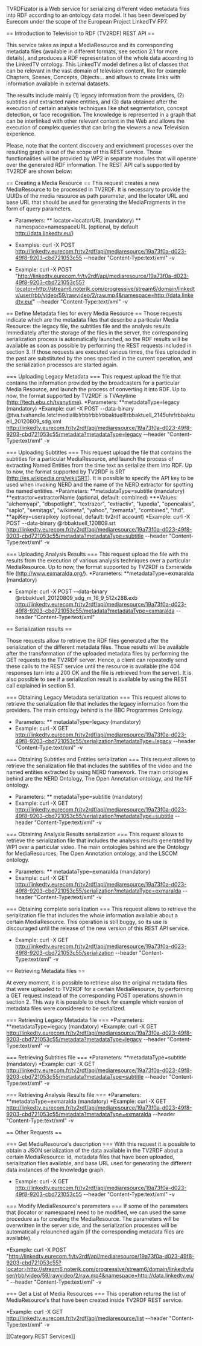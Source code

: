 TVRDFizator is a Web service for serializing different video metadata files into RDF according to an ontology data model. It has been developed by Eurecom under the scope of the European Project LinkedTV FP7.

== Introduction to Television to RDF (TV2RDF) REST API ==

This service takes as input a MediaResource and its corresponding metadata files (available in different formats, see section 2.1 for more details), and produces a RDF representation of the whole data according to the LinkedTV ontology. This LinkedTV model defines a list of classes that can be relevant in the vast domain of television content, like for example Chapters, Scenes, Concepts, Objects... and allows to create links with information available in external datasets.

The results include mainly (1) legacy information from the providers, (2) subtitles and extracted name entities, and (3) data obtained after the execution of certain analysis techniques like shot segmentation, concept detection, or face recognition. The knowledge is represented in a graph that can be interlinked with other relevant content in the Web and allows the execution of complex queries that can bring the viewers a new Television experience.

Please, note that the content discovery and enrichment processes over the resulting graph is out of the scope of this REST service. Those functionalities will be provided by WP2 in separate modules that will operate over the generated RDF information. The REST API calls supported by TV2RDF are shown below:

== Creating a Media Resource == 
This request creates a new MediaResource to be processed in TV2RDF. It is necessary to provide the UUIDs of the media resource as path parameter, and the locator URL and base URL that should be used for generating the MediaFragments in the form of query parameters.

* Parameters:
** locator=locatorURL (mandatory)
** namespace=namespaceURL (optional, by default http://data.linkedtv.eu/)

* Examples:
curl -X POST http://linkedtv.eurecom.fr/tv2rdf/api/mediaresource/19a73f0a-d023-49f8-9203-cbd721053c55 --header "Content-Type:text/xml" -v

* Example:
curl -X POST "http://linkedtv.eurecom.fr/tv2rdf/api/mediaresource/19a73f0a-d023-49f8-9203-cbd721053c55?locator=http://stream6.noterik.com/progressive/stream6/domain/linkedtv/user/rbb/video/59/rawvideo/2/raw.mp4&namespace=http://data.linkedtv.eu/" --header "Content-Type:text/xml" -v

== Define Metadata files for every Media Resource == 
Those requests indicate which are the metadata files that describe a particular Media Resource: the legacy file, the subtitles file and the analysis results.
Immediately after the storage of the files in the server, the corresponding serialization process is automatically launched, so the RDF results will be available as soon as possible by performing the REST requests included in section 3. If those requests are executed various times, the files uploaded in the past are substituted by the ones specified in the current operation, and the serialization processes are started again.

=== Uploading Legacy Metadata === 
This request upload the file that contains the information provided by the broadcasters for a particular Media Resource, and launch the process of converting it into RDF.
Up to now, the format supported by TV2RDF is TVAnytime (http://tech.ebu.ch/tvanytime).
*Parameters:
**metadataType=legacy (mandatory)
*Example:
curl -X POST --data-binary @tva.tvahandle.\!etc\!medialib\!rbb\!rbb\!rbbaktuell\!rbbaktuell_2145uhr\!rbbaktuell_20120809_sdg.xml  http://linkedtv.eurecom.fr/tv2rdf/api/mediaresource/19a73f0a-d023-49f8-9203-cbd721053c55/metadata?metadataType=legacy --header "Content-Type:text/xml" -v

=== Uploading Subtitles === 
This request upload the file that contains the subtitles for a particular MediaResource,  and launch the process of extracting Named Entities from the time text an serialize them into RDF.
Up to now, the format supported by TV2RDF is SRT (http://es.wikipedia.org/wiki/SRT). It is possible to specify the API key to be used when invoking NERD and the name of the NERD extractor for spotting the named entities. 
*Parameters:
**metadataType=subtitle  (mandatory)
**extractor=extractorName  (optional, default: combined)
***Values: "alchemyapi", "dbspotlight", "textrazor", "extractiv", "lupedia", "opencalais", "saplo", "semitags", "wikimeta", "yahoo", "zemanta", "combined", "thd".
**apiKey=userapikey  (optional, default: tv2rdf account)
*Example:
curl -X POST --data-binary @rbbaktuell_120809.srt  http://linkedtv.eurecom.fr/tv2rdf/api/mediaresource/19a73f0a-d023-49f8-9203-cbd721053c55/metadata?metadataType=subtitle --header "Content-Type:text/xml" -v

=== Uploading Analysis Results === 
This request upload the file with the results from the execution of various analysis techniques over a particular MediaResource. 
Up to now, the format supported by TV2RDF is Exmeralda file (http://www.exmaralda.org/).
*Parameters:
**metadataType=exmaralda (mandatory)
* Example:
curl -X POST --data-binary @rbbaktuell_20120809_sdg_m_16_9_512x288.exb  http://linkedtv.eurecom.fr/tv2rdf/api/mediaresource/19a73f0a-d023-49f8-9203-cbd721053c55/metadata?metadataType=exmaralda --header "Content-Type:text/xml"

== Serialization results ==

Those requests allow to retrieve the RDF files generated after the serialization of the different metadata files. Those results will be available after the transformation of the uploaded metadata files by performing the GET requests to the TV2RDF server. Hence, a client can repeatedly send these calls to the REST service until the resource is available (the 404 responses turn into a  200 OK and the file is retrieved from the server). It is also possible to see if a serialization result is available by using the REST call explained in section 5.1.

=== Obtaining Legacy Metadata serialization === 
This request allows to retrieve the serialization file that includes the legacy information from the providers. The main ontology behind is the BBC Programmes Ontology.
* Parameters:
** metadataType=legacy (mandatory)
* Example:
curl -X GET http://linkedtv.eurecom.fr/tv2rdf/api/mediaresource/19a73f0a-d023-49f8-9203-cbd721053c55/serialization?metadataType=legacy --header "Content-Type:text/xml" -v

=== Obtaining Subtitles and Entities serialization === 
This request allows to retrieve the serialization file that includes the subtitles of the video and the named entities extracted by using NERD framework. The main ontologies behind are the NERD Ontology, The Open Annotation ontology, and the NIF ontology.
* Parameters:
** metadataType=subtitle (mandatory)
* Example:
curl -X GET http://linkedtv.eurecom.fr/tv2rdf/api/mediaresource/19a73f0a-d023-49f8-9203-cbd721053c55/serialization?metadataType=subtitle --header "Content-Type:text/xml" -v

=== Obtaining Analysis Results serialization === 
This request allows to retrieve the serialization file that includes the analysis results generated by WP1 over a particular video. The main ontologies behind are the Ontology for MediaResources, The Open Annotation ontology, and the LSCOM ontology.
* Parameters:
** metadataType=exmaralda (mandatory)
* Example:
curl -X GET http://linkedtv.eurecom.fr/tv2rdf/api/mediaresource/19a73f0a-d023-49f8-9203-cbd721053c55/serialization?metadataType=exmaralda --header "Content-Type:text/xml" -v

=== Obtaining complete serialization === 
This request allows to retrieve the serialization file that includes the whole information available about a certain MediaResource. This operation is still buggy, so its use is discouraged until the release of the new version of this REST API service. 
* Example:
curl -X GET http://linkedtv.eurecom.fr/tv2rdf/api/mediaresource/19a73f0a-d023-49f8-9203-cbd721053c55/serialization --header "Content-Type:text/xml" -v

== Retrieving Metadata files ==

At every moment, it is possible to retrieve also the original metadata files that were uploaded to TV2RDF for a certain MediaResource, by performing a GET request instead of the corresponding POST operations shown in section 2. This way it is possible to check for example which version of metadata files were considered to be serialized. 

=== Retrieving Legacy Metadata file === 
*Parameters:
**metadataType=legacy (mandatory)
*Example:
curl -X GET  http://linkedtv.eurecom.fr/tv2rdf/api/mediaresource/19a73f0a-d023-49f8-9203-cbd721053c55/metadata?metadataType=legacy --header "Content-Type:text/xml" -v

=== Retrieving Subtitles file === 
*Parameters:
**metadataType=subtitle (mandatory)
*Example:
curl -X GET  http://linkedtv.eurecom.fr/tv2rdf/api/mediaresource/19a73f0a-d023-49f8-9203-cbd721053c55/metadata?metadataType=subtitle --header "Content-Type:text/xml" -v

=== Retrieving Analysis Results file === 
*Parameters:
**metadataType=exmaralda (mandatory)
*Example:
curl -X GET  http://linkedtv.eurecom.fr/tv2rdf/api/mediaresource/19a73f0a-d023-49f8-9203-cbd721053c55/metadata?metadataType=exmaralda --header "Content-Type:text/xml" -v

== Other Requests == 

=== Get MediaResource's description === 
With this request it is possible to obtain a JSON serialization of the data available in the TV2RDF about a certain MediaResource: id, metadata files that have been uploaded, serialization files available, and base URL used for generating the different data instances of the knowledge graph. 
* Example:
curl -X GET http://linkedtv.eurecom.fr/tv2rdf/api/mediaresource/19a73f0a-d023-49f8-9203-cbd721053c55 --header "Content-Type:text/xml" -v

=== Modify MediaResource's parameters === 
If some of the parameters that (locator or namespace) need to be modified, we can used the same procedure as for creating the MediaResource. The parameters will be overwritten in the server side, and the serialization processes will be automatically relaunched again (if the corresponding metadata files are available).

*Example:
curl -X POST "http://linkedtv.eurecom.fr/tv2rdf/api/mediaresource/19a73f0a-d023-49f8-9203-cbd721053c55?locator=http://stream6.noterik.com/progressive/stream6/domain/linkedtv/user/rbb/video/59/rawvideo/2/raw.mp4&namespace=http://data.linkedtv.eu/" --header "Content-Type:text/xml" -v

=== Get a List of Media Resources === 
This operation returns the list of MediaResource's that have been created inside TV2RDF REST service.

*Example:
curl -X GET http://linkedtv.eurecom.fr/tv2rdf/api/mediaresource/list --header "Content-Type:text/xml" -v

[[Category:REST Services]]
